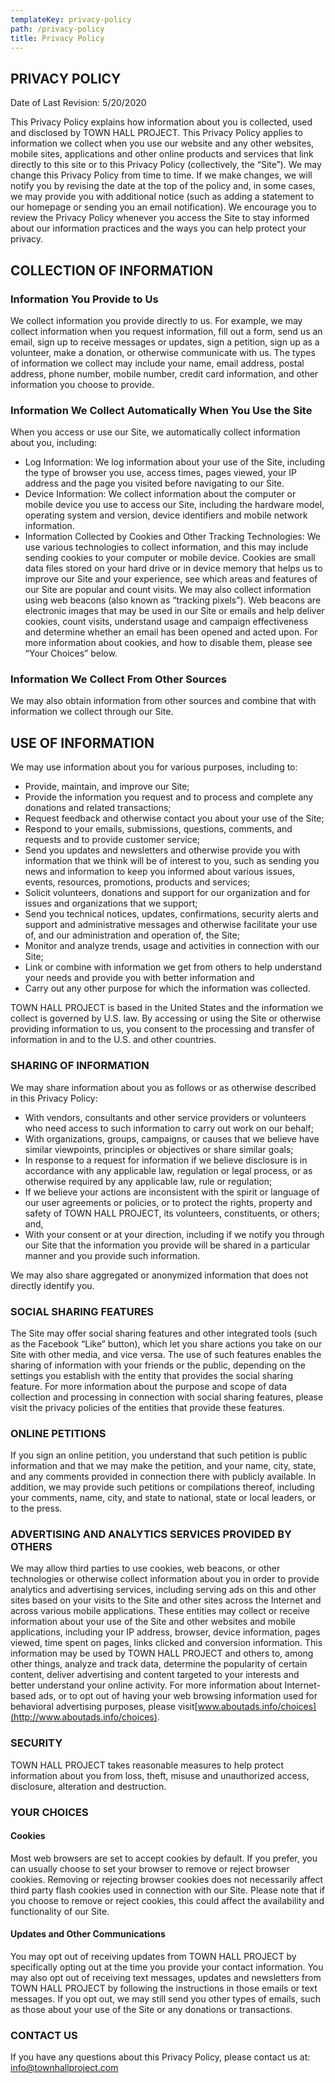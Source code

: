 ```yaml
---
templateKey: privacy-policy
path: /privacy-policy
title: Privacy Policy
---
```

## **PRIVACY POLICY**

Date of Last Revision: 5/20/2020

This Privacy Policy explains how information about you is collected, used and disclosed by TOWN HALL PROJECT. This Privacy Policy applies to information we collect when you use our website and any other websites, mobile sites, applications and other online products and services that link directly to this site or to this Privacy Policy (collectively, the “Site”). We may change this Privacy Policy from time to time. If we make changes, we will notify you by revising the date at the top of the policy and, in some cases, we may provide you with additional notice (such as adding a statement to our homepage or sending you an email notification). We encourage you to review the Privacy Policy whenever you access the Site to stay informed about our information practices and the ways you can help protect your privacy.

## COLLECTION OF INFORMATION

### Information You Provide to Us

We collect information you provide directly to us. For example, we may collect information when you request information, fill out a form, send us an email, sign up to receive messages or updates, sign a petition, sign up as a volunteer, make a donation, or otherwise communicate with us. The types of information we collect may include your name, email address, postal address, phone number, mobile number, credit card information, and other information you choose to provide.

### Information We Collect Automatically When You Use the Site

When you access or use our Site, we automatically collect information about you, including:

* Log Information: We log information about your use of the Site, including the type of browser you use, access times, pages viewed, your IP address and the page you visited before navigating to our Site.
* Device Information: We collect information about the computer or mobile device you use to access our Site, including the hardware model, operating system and version, device identifiers and mobile network information.
* Information Collected by Cookies and Other Tracking Technologies: We use various technologies to collect information, and this may include sending cookies to your computer or mobile device. Cookies are small data files stored on your hard drive or in device memory that helps us to improve our Site and your experience, see which areas and features of our Site are popular and count visits. We may also collect information using web beacons (also known as “tracking pixels”). Web beacons are electronic images that may be used in our Site or emails and help deliver cookies, count visits, understand usage and campaign effectiveness and determine whether an email has been opened and acted upon. For more information about cookies, and how to disable them, please see “Your Choices” below.

### Information We Collect From Other Sources

We may also obtain information from other sources and combine that with information we collect through our Site.

## USE OF INFORMATION

We may use information about you for various purposes, including to:

* Provide, maintain, and improve our Site;
* Provide the information you request and to process and complete any donations and related transactions;
* Request feedback and otherwise contact you about your use of the Site;
* Respond to your emails, submissions, questions, comments, and requests and to provide customer service;
* Send you updates and newsletters and otherwise provide you with information that we think will be of interest to you, such as sending you news and information to keep you informed about various issues, events, resources, promotions, products and services;
* Solicit volunteers, donations and support for our organization and for issues and organizations that we support;
* Send you technical notices, updates, confirmations, security alerts and support and administrative messages and otherwise facilitate your use of, and our administration and operation of, the Site;
* Monitor and analyze trends, usage and activities in connection with our Site;
* Link or combine with information we get from others to help understand your needs and provide you with better information and
* Carry out any other purpose for which the information was collected.

TOWN HALL PROJECT is based in the United States and the information we collect is governed by U.S. law. By accessing or using the Site or otherwise providing information to us, you consent to the processing and transfer of information in and to the U.S. and other countries.

### SHARING OF INFORMATION

We may share information about you as follows or as otherwise described in this Privacy Policy:

* With vendors, consultants and other service providers or volunteers who need access to such information to carry out work on our behalf;
* With organizations, groups, campaigns, or causes that we believe have similar viewpoints, principles or objectives or share similar goals;
* In response to a request for information if we believe disclosure is in accordance with any applicable law, regulation or legal process, or as otherwise required by any applicable law, rule or regulation;
* If we believe your actions are inconsistent with the spirit or language of our user agreements or policies, or to protect the rights, property and safety of TOWN HALL PROJECT, its volunteers, constituents, or others; and,
* With your consent or at your direction, including if we notify you through our Site that the information you provide will be shared in a particular manner and you provide such information.

We may also share aggregated or anonymized information that does not directly identify you.

### SOCIAL SHARING FEATURES

The Site may offer social sharing features and other integrated tools (such as the Facebook “Like” button), which let you share actions you take on our Site with other media, and vice versa. The use of such features enables the sharing of information with your friends or the public, depending on the settings you establish with the entity that provides the social sharing feature. For more information about the purpose and scope of data collection and processing in connection with social sharing features, please visit the privacy policies of the entities that provide these features.

### ONLINE PETITIONS

If you sign an online petition, you understand that such petition is public information and that we may make the petition, and your name, city, state, and any comments provided in connection there with publicly available. In addition, we may provide such petitions or compilations thereof, including your comments, name, city, and state to national, state or local leaders, or to the press.

### ADVERTISING AND ANALYTICS SERVICES PROVIDED BY OTHERS

We may allow third parties to use cookies, web beacons, or other technologies or otherwise collect information about you in order to provide analytics and advertising services, including serving ads on this and other sites based on your visits to the Site and other sites across the Internet and across various mobile applications. These entities may collect or receive information about your use of the Site and other websites and mobile applications, including your IP address, browser, device information, pages viewed, time spent on pages, links clicked and conversion information. This information may be used by TOWN HALL PROJECT and others to, among other things, analyze and track data, determine the popularity of certain content, deliver advertising and content targeted to your interests and better understand your online activity. For more information about Internet-based ads, or to opt out of having your web browsing information used for behavioral advertising purposes, please visit[www.aboutads.info/choices](http://www.aboutads.info/choices).

### SECURITY

TOWN HALL PROJECT takes reasonable measures to help protect information about you from loss, theft, misuse and unauthorized access, disclosure, alteration and destruction.

### YOUR CHOICES

#### Cookies

Most web browsers are set to accept cookies by default. If you prefer, you can usually choose to set your browser to remove or reject browser cookies. Removing or rejecting browser cookies does not necessarily affect third party flash cookies used in connection with our Site. Please note that if you choose to remove or reject cookies, this could affect the availability and functionality of our Site.

#### Updates and Other Communications

You may opt out of receiving updates from TOWN HALL PROJECT by specifically opting out at the time you provide your contact information. You may also opt out of receiving text messages, updates and newsletters from TOWN HALL PROJECT by following the instructions in those emails or text messages. If you opt out, we may still send you other types of emails, such as those about your use of the Site or any donations or transactions.

### CONTACT US

If you have any questions about this Privacy Policy, please contact us at: info@townhallproject.com